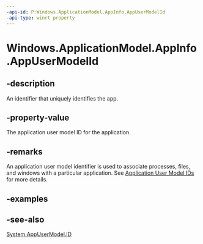 ----api-id: P:Windows.ApplicationModel.AppInfo.AppUserModelId
-api-type: winrt property
---<!-- Property syntaxpublic string AppUserModelId { get; }--># Windows.ApplicationModel.AppInfo.AppUserModelId## -descriptionAn identifier that uniquely identifies the app.## -property-valueThe application user model ID for the application.## -remarksAn application user model identifier is used to associate processes, files, and windows with a particular application. See [Application User Model IDs](http://msdn.microsoft.com/library/ebce2d99-6f20-4545-9f12-d79cd8d0828f) for more details.## -examples## -see-also[System.AppUserModel.ID](XREF:TODO:properties.props_System_AppUserModel_Id)